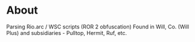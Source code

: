 # About

Parsing Rio.arc / WSC scripts (ROR 2 obfuscation)
Found in Will, Co. (Will Plus) and subsidiaries - Pulltop, Hermit, Ruf, etc.
